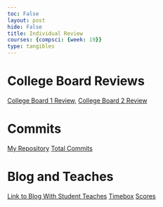 ```yaml
---
toc: False
layout: post
hide: False
title: Individual Review
courses: {compsci: {week: 19}}
type: tangibles
---
```

# College Board Reviews
<a href = "https://gurbop.github.io/CSPBlog2//2023/11/06/cboard1.html">College Board 1 Review,</a>
<a href = "https://gurbop.github.io/CSPBlog2//2023/12/21/cb2.html">College Board 2 Review</a>

# Commits 
<a href = "https://github.com/Gurbop/CSPBlog2/actions">My Repository</a>
<a href = "https://github.com/Gurbop">Total Commits</a>

# Blog and Teaches

<a href = "https://gurbop.github.io/CSPBlog2/blogs">Link to Blog With Student Teaches</a>
<a href = "https://gurbop.github.io/CSPBlog2/compsci">Timebox</a>
<a href = "https://gurbop.github.io/CSPBlog2//2024/01/08/scoretables1.html">Scores</a>
